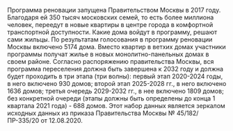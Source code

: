 Программа реновации запущена Правительством Москвы в 2017 году. Благодаря ей 350 тысяч московских семей, то есть более миллиона человек, переедут в новые квартиры в центре города в комфортной транспортной доступности. Какие дома войдут в программу, решают сами жильцы. По результатам голосования в программу реновации Москвы включено 5174 дома. Вместо квартир в ветхих домах участники программы получат жилье в новых монолитно-панельных домах в своем районе. Согласно распоряжению правительства Москвы, вся программа переселения должна быть завершена к 2032 году и должна будет проходить в три этапа (три волны): первый этап 2020-2024 годы, в него включено 930 домов; второй этап 2025-2028 гг., в него включено 1636 домов; третья очередь 2029-2032 гг., в нее включено 1809 домов; без конкретной очереди (этапы должны быть определены до конца 1 квартала 2021 года) - 688 домов. Этот набор данных является зеркалом исходных данных из приказа Правительства Москвы № 45/182/ПР-335/20 от 12.08.2020.
